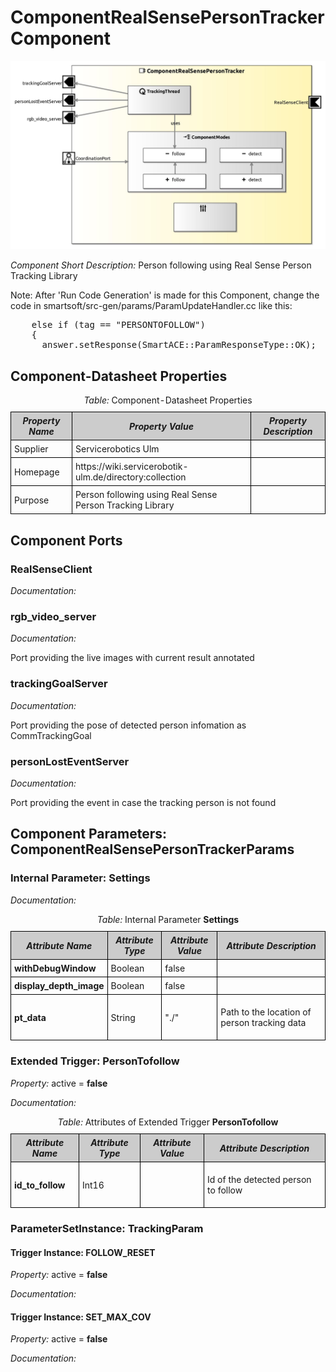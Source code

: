 <!--- This file is generated from the ComponentRealSensePersonTracker.componentDocumentation model --->
<!--- do not modify this file manually as it will by automatically overwritten by the code generator, modify the model instead and re-generate this file --->

# ComponentRealSensePersonTracker Component

<img src="model/ComponentRealSensePersonTrackerComponentDefinition.jpg" alt="ComponentRealSensePersonTracker-ComponentImage" width="1000">

*Component Short Description:* 
Person following using Real Sense Person Tracking Library

Note: After 'Run Code Generation' is made for this Component, change the code in smartsoft/src-gen/params/ParamUpdateHandler.cc like this:
<pre>
    else if (tag == "PERSONTOFOLLOW")
    {
      answer.setResponse(SmartACE::ParamResponseType::OK);
</pre>


## Component-Datasheet Properties

<table style="border-collapse:collapse;">
<caption><i>Table:</i> Component-Datasheet Properties</caption>
<tr style="background-color:#ccc;">
<th style="border:1px solid black; padding: 5px;"><i>Property Name</i></th>
<th style="border:1px solid black; padding: 5px;"><i>Property Value</i></th>
<th style="border:1px solid black; padding: 5px;"><i>Property Description</i></th>
</tr>
<tr>
<td style="border:1px solid black; padding: 5px;">Supplier</td>
<td style="border:1px solid black; padding: 5px;">Servicerobotics Ulm</td>
<td style="border:1px solid black; padding: 5px;"></td>
</tr>
<tr>
<td style="border:1px solid black; padding: 5px;">Homepage</td>
<td style="border:1px solid black; padding: 5px;">https://wiki.servicerobotik-ulm.de/directory:collection</td>
<td style="border:1px solid black; padding: 5px;"></td>
</tr>
<tr>
<td style="border:1px solid black; padding: 5px;">Purpose</td>
<td style="border:1px solid black; padding: 5px;">Person following using Real Sense Person Tracking Library</td>
<td style="border:1px solid black; padding: 5px;"></td>
</tr>
</table>

## Component Ports

### RealSenseClient

*Documentation:*


### rgb_video_server

*Documentation:*
<p>Port providing the live images with current result annotated
</p>


### trackingGoalServer

*Documentation:*
<p>Port providing the pose of detected person infomation as CommTrackingGoal
</p>


### personLostEventServer

*Documentation:*
<p>Port providing the event in case the tracking person is not found
</p>




## Component Parameters: ComponentRealSensePersonTrackerParams

### Internal Parameter: Settings

*Documentation:*

<table style="border-collapse:collapse;">
<caption><i>Table:</i> Internal Parameter <b>Settings</b></caption>
<tr style="background-color:#ccc;">
<th style="border:1px solid black; padding: 5px;"><i>Attribute Name</i></th>
<th style="border:1px solid black; padding: 5px;"><i>Attribute Type</i></th>
<th style="border:1px solid black; padding: 5px;"><i>Attribute Value</i></th>
<th style="border:1px solid black; padding: 5px;"><i>Attribute Description</i></th>
</tr>
<tr>
<td style="border:1px solid black; padding: 5px;"><b>withDebugWindow</b></td>
<td style="border:1px solid black; padding: 5px;">Boolean</td>
<td style="border:1px solid black; padding: 5px;">false</td>
<td style="border:1px solid black; padding: 5px;"></td>
</tr>
<tr>
<td style="border:1px solid black; padding: 5px;"><b>display_depth_image</b></td>
<td style="border:1px solid black; padding: 5px;">Boolean</td>
<td style="border:1px solid black; padding: 5px;">false</td>
<td style="border:1px solid black; padding: 5px;"></td>
</tr>
<tr>
<td style="border:1px solid black; padding: 5px;"><b>pt_data</b></td>
<td style="border:1px solid black; padding: 5px;">String</td>
<td style="border:1px solid black; padding: 5px;">"./"</td>
<td style="border:1px solid black; padding: 5px;"><p>Path to the location of person tracking data
</p></td>
</tr>
</table>

### Extended Trigger: PersonTofollow

*Property:* active = **false**

*Documentation:*

<table style="border-collapse:collapse;">
<caption><i>Table:</i> Attributes of Extended Trigger <b>PersonTofollow</b></caption>
<tr style="background-color:#ccc;">
<th style="border:1px solid black; padding: 5px;"><i>Attribute Name</i></th>
<th style="border:1px solid black; padding: 5px;"><i>Attribute Type</i></th>
<th style="border:1px solid black; padding: 5px;"><i>Attribute Value</i></th>
<th style="border:1px solid black; padding: 5px;"><i>Attribute Description</i></th>
</tr>
<tr>
<td style="border:1px solid black; padding: 5px;"><b>id_to_follow</b></td>
<td style="border:1px solid black; padding: 5px;">Int16</td>
<td style="border:1px solid black; padding: 5px;"></td>
<td style="border:1px solid black; padding: 5px;"><p>Id of the detected person to follow
</p></td>
</tr>
</table>

### ParameterSetInstance: TrackingParam

#### Trigger Instance: FOLLOW_RESET

*Property:* active = **false**

*Documentation:*

#### Trigger Instance: SET_MAX_COV

*Property:* active = **false**

*Documentation:*

